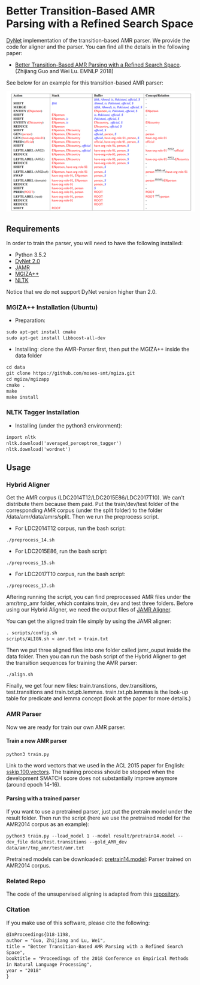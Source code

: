 # Better Transition-Based AMR Parsing with a Refined Search Space

[DyNet](https://github.com/clab/dynet) implementation of the transition-based AMR parser. We provide the code for aligner and the parser. You can find all the details in the following paper:

- [ Better Transition-Based AMR Parsing with a Refined Search Space](http://www.statnlp.org/research/sp/zhijiang18emnlp.pdf). (Zhijiang Guo and Wei Lu. EMNLP 2018)

See below for an example for this transition-based AMR parser:

![Parsing Example](fig/example.png "Parsing Example")

## Requirements

In order to train the parser, you will need to have the following installed:

- Python 3.5.2
- [DyNet 2.0](https://github.com/clab/dynet)
- [JAMR](https://github.com/jflanigan/jamr)
- [MGIZA++](https://github.com/moses-smt/mgiza)
- [NLTK](https://www.nltk.org/)

Notice that we do not support DyNet version higher than 2.0.

### MGIZA++ Installation (Ubuntu)

- Preparation:
```
sudo apt-get install cmake
sudo apt-get install libboost-all-dev
```

- Installing: clone the AMR-Parser first, then put the MGIZA++ inside the data folder
```
cd data
git clone https://github.com/moses-smt/mgiza.git
cd mgiza/mgizapp
cmake .
make
make install
```

### NLTK Tagger Installation

- Installing (under the python3 environment):
```
import nltk
nltk.download('averaged_perceptron_tagger')
nltk.download('wordnet')
```

## Usage 

### Hybrid Aligner
Get the AMR corpus (LDC2014T12/LDC2015E86/LDC2017T10). We can't distribute them because them paid. Put the train/dev/test folder of the corresponding AMR corpus (under the split folder) to the folder /data/amr/data/amrs/split. Then we run the preprocess script. 

- For LDC2014T12 corpus, run the bash script:
```
./preprocess_14.sh
```

- For LDC2015E86, run the bash script:
```
./preprocess_15.sh
```

- For LDC2017T10 corpus, run the bash script:
```
./preprocess_17.sh
```

Aftering running the script, you can find preprocessed AMR files under the amr/tmp_amr folder, which contains train, dev and test three folders. Before using our Hybrid Aligner, we need the output files of [JAMR Aligner](https://github.com/jflanigan/jamr). 

You can get the aligned train file simply by using the JAMR aligner:
```
. scripts/config.sh
scripts/ALIGN.sh < amr.txt > train.txt
```

Then we put three aligned files into one folder called jamr_ouput inside the data folder. Then you can run the bash script of the Hybrid Aligner to get the transition sequences for training the AMR parser:

```
./align.sh
```

Finally, we get four new files: train.transtions, dev.transitions, test.transitions and train.txt.pb.lemmas. train.txt.pb.lemmas is the look-up table for predicate and lemma concept (look at the paper for more details.)

### AMR Parser
Now we are ready for train our own AMR parser.
#### Train a new AMR parser
```
python3 train.py
```

Link to the word vectors that we used in the ACL 2015 paper for English: [sskip.100.vectors](https://drive.google.com/file/d/0B8nESzOdPhLsdWF2S1Ayb1RkTXc/view?usp=sharing). The training process should be stopped when the development SMATCH score does not substantially improve anymore (around epoch 14-16).

#### Parsing with a trained parser

If you want to use a pretrained parser, just put the pretrain model under the result folder. Then run the script (here we use the pretrained model for the AMR2014 corpus as an example):
```
python3 train.py --load_model 1 --model result/pretrain14.model --dev_file data/test.transitions --gold_AMR_dev data/amr/tmp_amr/test/amr.txt 
```

Pretrained models can be downloaded:
[pretrain14.model](https://drive.google.com/open?id=1yZZfb7ba4o8Xx5bjozbUXABKszvVlrOd): Parser trained on AMR2014 corpus.

### Related Repo
The code of the unsupervised aligning is adapted from this [repository](https://github.com/melanietosik/string-to-amr-alignment).

### Citation

If you make use of this software, please cite the following:

    @InProceedings{D18-1198,
    author = "Guo, Zhijiang and Lu, Wei",
    title = "Better Transition-Based AMR Parsing with a Refined Search Space",
    booktitle = "Proceedings of the 2018 Conference on Empirical Methods in Natural Language Processing",
    year = "2018"
    }
